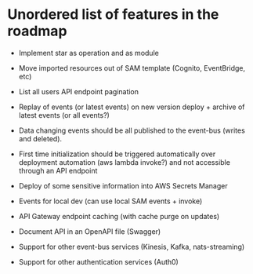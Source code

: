 # Unordered list of features in the roadmap

-   Implement star as operation and as module
-   Move imported resources out of SAM template (Cognito, EventBridge, etc)

-   List all users API endpoint pagination
-   Replay of events (or latest events) on new version deploy + archive of latest events (or all events?)
-   Data changing events should be all published to the event-bus (writes and deleted).
-   First time initialization should be triggered automatically over deployment automation (aws lambda invoke?) and not accessible through an API endpoint
-   Deploy of some sensitive information into AWS Secrets Manager
-   Events for local dev (can use local SAM events + invoke)
-   API Gateway endpoint caching (with cache purge on updates)
-   Document API in an OpenAPI file (Swagger)
-   Support for other event-bus services (Kinesis, Kafka, nats-streaming)
-   Support for other authentication services (Auth0)
